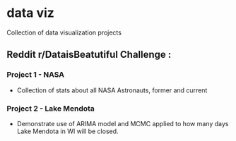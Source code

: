 # data viz
Collection of data visualization projects

## Reddit r/DataisBeatutiful Challenge :

### Project 1 -  NASA
- Collection of stats about all NASA Astronauts, former and current

### Project 2 - Lake Mendota 
- Demonstrate use of ARIMA model and MCMC applied to how many days Lake Mendota in WI will be closed.
